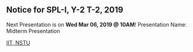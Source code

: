 
## Notice for SPL-I, Y-2 T-2, 2019<br/>
Next Presentation is on <b>Wed Mar 06, 2019 @ 10AM</b>!
Presentation Name: Midterm Presentation<br/>

</pre>  
<a href="https://iit-nstu.github.io/">IIT, NSTU</a>
</body>
</html>
